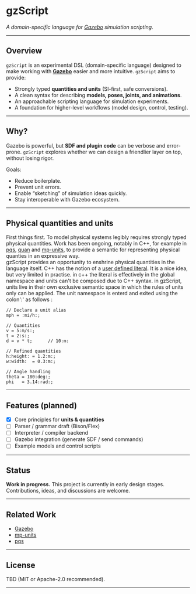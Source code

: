 # gzScript

*A domain-specific language for [Gazebo](https://gazebosim.org) simulation scripting.*

---

## Overview

`gzScript` is an experimental DSL (domain-specific language) designed to make working with **[Gazebo](https://gazebosim.org)** easier and more intuitive. `gzScript` aims to provide:

* Strongly typed **quantities and units** (SI-first, safe conversions).
* A clean syntax for describing **models, poses, joints, and animations**.
* An approachable scripting language for simulation experiments.
* A foundation for higher-level workflows (model design, control, testing).

---

## Why?

Gazebo is powerful, but **SDF and plugin code** can be verbose and error-prone.
`gzScript` explores whether we can design a friendlier layer on top, without losing rigor.

Goals:

* Reduce boilerplate.
* Prevent unit errors.
* Enable “sketching” of simulation ideas quickly.
* Stay interoperable with Gazebo ecosystem.

---

## Physical quantities and units
First things first. To model physical systems legibly requires strongly typed physical quantities. Work has been ongoing, notably in C++, for example in 
[pqs](https://github.com/kwikius/pqs), [quan](https://github.com/kwikius/quan-trunk) and [mp-units](https://github.com/mpusz/units), to 
provide a semantic for representing physical quanties in an expressive way.  
gzScript provides an opportunity to enshrine physical quantities in the language itself. 
C++ has the notion of a [user defined literal](https://en.cppreference.com/w/cpp/language/user_literal.html). It is a nice idea, but very limited in practise. in c++ the literal is effectively in the global namespace and units can't be composed due to C++ syntax. in gzScript, units live in their own exclusive semantic space in which the rules of units only can be applied. The unit namespace is enterd and exited using the colon':' as follows :

```
// Declare a unit alias
mph = :mi/h:;

// Quantities
v = 5:m/s:;
t = 2:s:;
d = v * t;      // 10:m:

// Refined quantities
h:height: = 1.2:m:;
w:width:  = 0.3:m:;

// Angle handling
theta = 180:deg:;
phi   = 3.14:rad:;
```

---

## Features (planned)

* [x] Core principles for **units & quantities**
* [ ] Parser / grammar draft (Bison/Flex)
* [ ] Interpreter / compiler backend
* [ ] Gazebo integration (generate SDF / send commands)
* [ ] Example models and control scripts

---

## Status

**Work in progress.** This project is currently in early design stages.
Contributions, ideas, and discussions are welcome.

---

## Related Work

* [Gazebo](https://gazebosim.org)
* [mp-units](https://github.com/mpusz/units)
* [pqs](https://github.com/kwikius/pqs)

---

## License

TBD (MIT or Apache-2.0 recommended).

---
